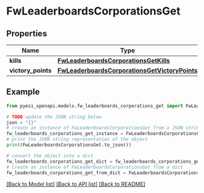 # FwLeaderboardsCorporationsGet


## Properties

Name | Type | Description | Notes
------------ | ------------- | ------------- | -------------
**kills** | [**FwLeaderboardsCorporationsGetKills**](FwLeaderboardsCorporationsGetKills.md) |  | 
**victory_points** | [**FwLeaderboardsCorporationsGetVictoryPoints**](FwLeaderboardsCorporationsGetVictoryPoints.md) |  | 

## Example

```python
from pyesi_openapi.models.fw_leaderboards_corporations_get import FwLeaderboardsCorporationsGet

# TODO update the JSON string below
json = "{}"
# create an instance of FwLeaderboardsCorporationsGet from a JSON string
fw_leaderboards_corporations_get_instance = FwLeaderboardsCorporationsGet.from_json(json)
# print the JSON string representation of the object
print(FwLeaderboardsCorporationsGet.to_json())

# convert the object into a dict
fw_leaderboards_corporations_get_dict = fw_leaderboards_corporations_get_instance.to_dict()
# create an instance of FwLeaderboardsCorporationsGet from a dict
fw_leaderboards_corporations_get_from_dict = FwLeaderboardsCorporationsGet.from_dict(fw_leaderboards_corporations_get_dict)
```
[[Back to Model list]](../README.md#documentation-for-models) [[Back to API list]](../README.md#documentation-for-api-endpoints) [[Back to README]](../README.md)



